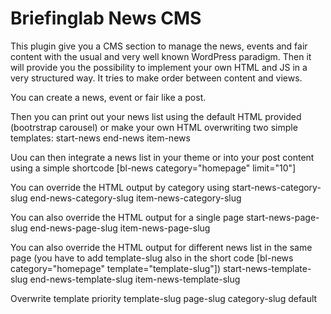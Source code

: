 Briefinglab News CMS
===============

This plugin give you a CMS section to manage the news, events and fair content with the usual and very well known WordPress paradigm. Then it will provide you the possibility to implement
your own HTML and JS in a very structured way. It tries to make order between content and views.

You can create a news, event or fair like a post.

Then you can print out your news list using the default HTML provided (bootrstrap carousel) or make your own HTML overwriting two simple templates:
start-news
end-news
item-news

Uou can then integrate a news list in your theme or into your post content using a simple shortcode
[bl-news category="homepage" limit="10"]

You can override the HTML output by category using
start-news-category-slug
end-news-category-slug
item-news-category-slug

You can also override the HTML output for a single page
start-news-page-slug
end-news-page-slug
item-news-page-slug

You can also override the HTML output for different news list in the same page (you have to add template-slug also in the short code [bl-news category="homepage" template="template-slug"])
start-news-template-slug
end-news-template-slug
item-news-template-slug

Overwrite template priority
template-slug
page-slug
category-slug
default